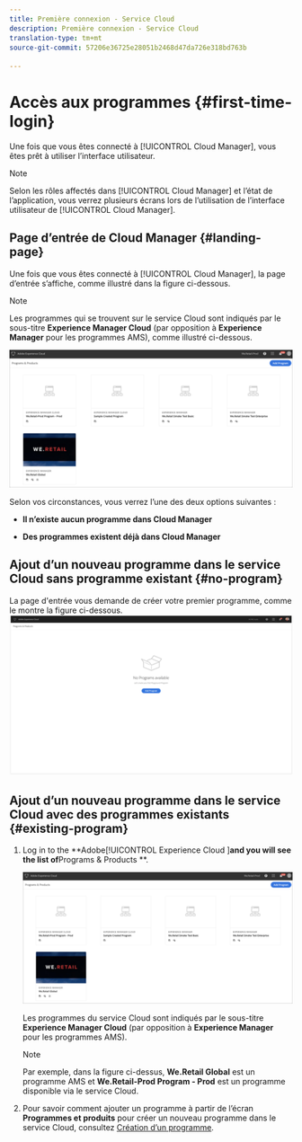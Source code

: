 ```yaml
---
title: Première connexion - Service Cloud
description: Première connexion - Service Cloud
translation-type: tm+mt
source-git-commit: 57206e36725e28051b2468d47da726e318bd763b

---
```



# Accès aux programmes {#first-time-login}

Une fois que vous êtes connecté à [!UICONTROL Cloud Manager], vous êtes prêt à utiliser l’interface utilisateur.

>[!NOTE]
>
>Selon les rôles affectés dans [!UICONTROL Cloud Manager] et l’état de l’application, vous verrez plusieurs écrans lors de l’utilisation de l’interface utilisateur de [!UICONTROL Cloud Manager].

## Page d’entrée de Cloud Manager {#landing-page}

Une fois que vous êtes connecté à [!UICONTROL Cloud Manager], la page d’entrée s’affiche, comme illustré dans la figure ci-dessous.

>[!NOTE]
>
>Les programmes qui se trouvent sur le service Cloud sont indiqués par le sous-titre **Experience Manager Cloud** (par opposition à **Experience Manager** pour les programmes AMS), comme illustré ci-dessous.

![](assets/first_timelogin1.png)


Selon vos circonstances, vous verrez l’une des deux options suivantes :

* **Il n’existe aucun programme dans Cloud Manager**

* **Des programmes existent déjà dans Cloud Manager**

## Ajout d’un nouveau programme dans le service Cloud sans programme existant {#no-program}


La page d&#39;entrée vous demande de créer votre premier programme, comme le montre la figure ci-dessous.
![](assets/first_timelogin0.png)


## Ajout d’un nouveau programme dans le service Cloud avec des programmes existants {#existing-program}


1. Log in to the **Adobe[!UICONTROL Experience Cloud ]**and you will see the list of**Programs &amp; Products **.

   ![](assets/first_timelogin1.png)

   Les programmes du service Cloud sont indiqués par le sous-titre **Experience Manager Cloud** (par opposition à **Experience Manager** pour les programmes AMS).

   >[!NOTE]
   >Par exemple, dans la figure ci-dessus, **We.Retail Global** est un programme AMS et **We.Retail-Prod Program - Prod** est un programme disponible via le service Cloud.

1. Pour savoir comment ajouter un programme à partir de l’écran **Programmes et produits** pour créer un nouveau programme dans le service Cloud, consultez [Création d’un programme](/help/onboarding/getting-access-to-aem-in-cloud/creating-a-program.md).


